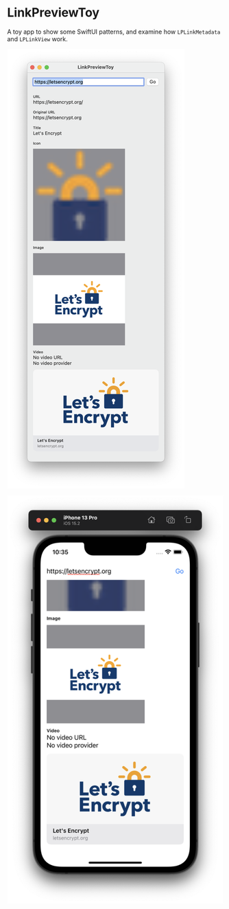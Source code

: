 # LinkPreviewToy

A toy app to show some SwiftUI patterns, and examine how `LPLinkMetadata` and `LPLinkView` work.

![LinkPreviewToy on macOS](doc/linkpreviewtoy-macos.png)

![LinkPreviewToy on iOS](doc/linkpreviewtoy-ios.png)
